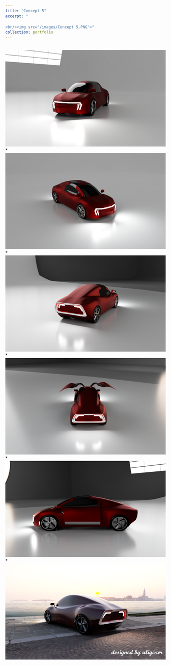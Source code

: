 ```yaml
---
title: "Concept 5"
excerpt: "

<br/><img src='/images/Concept 5.PNG'>"
collection: portfolio
---
```


<br/><img src='/images/c5v1.png'>
*
<br/><img src='/images/c5v2.png'>
*
<br/><img src='/images/c5v3.PNG'>
*
<br/><img src='/images/c5v4.png'>
*
<br/><img src='/images/c5v5.PNG'>
*
<br/><img src='/images/Concept 5.PNG'>
